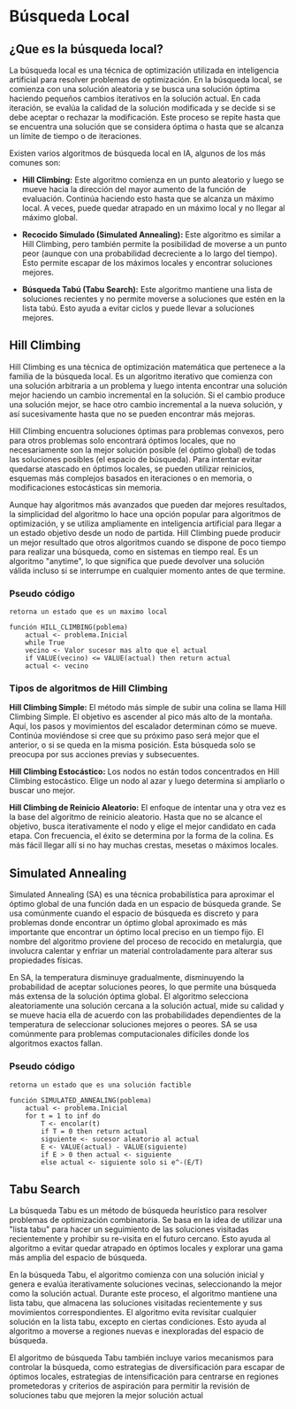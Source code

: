 # Búsqueda Local
## ¿Que es la búsqueda local?

La búsqueda local es una técnica de optimización utilizada en inteligencia artificial para resolver problemas de optimización. En la búsqueda local, se comienza con una solución aleatoria y se busca una solución óptima haciendo pequeños cambios iterativos en la solución actual. En cada iteración, se evalúa la calidad de la solución modificada y se decide si se debe aceptar o rechazar la modificación. Este proceso se repite hasta que se encuentra una solución que se considera óptima o hasta que se alcanza un límite de tiempo o de iteraciones.

Existen varios algoritmos de búsqueda local en IA, algunos de los más comunes son:

- **Hill Climbing:** Este algoritmo comienza en un punto aleatorio y luego se mueve hacia la dirección del mayor aumento de la función de evaluación. Continúa haciendo esto hasta que se alcanza un máximo local. A veces, puede quedar atrapado en un máximo local y no llegar al máximo global.

- **Recocido Simulado (Simulated Annealing):** Este algoritmo es similar a Hill Climbing, pero también permite la posibilidad de moverse a un punto peor (aunque con una probabilidad decreciente a lo largo del tiempo). Esto permite escapar de los máximos locales y encontrar soluciones mejores.

- **Búsqueda Tabú (Tabu Search):** Este algoritmo mantiene una lista de soluciones recientes y no permite moverse a soluciones que estén en la lista tabú. Esto ayuda a evitar ciclos y puede llevar a soluciones mejores.

## Hill Climbing
Hill Climbing es una técnica de optimización matemática que pertenece a la familia de la búsqueda local. Es un algoritmo iterativo que comienza con una solución arbitraria a un problema y luego intenta encontrar una solución mejor haciendo un cambio incremental en la solución. Si el cambio produce una solución mejor, se hace otro cambio incremental a la nueva solución, y así sucesivamente hasta que no se pueden encontrar más mejoras.

Hill Climbing encuentra soluciones óptimas para problemas convexos, pero para otros problemas solo encontrará óptimos locales, que no necesariamente son la mejor solución posible (el óptimo global) de todas las soluciones posibles (el espacio de búsqueda). Para intentar evitar quedarse atascado en óptimos locales, se pueden utilizar reinicios, esquemas más complejos basados en iteraciones o en memoria, o modificaciones estocásticas sin memoria.

Aunque hay algoritmos más avanzados que pueden dar mejores resultados, la simplicidad del algoritmo lo hace una opción popular para algoritmos de optimización, y se utiliza ampliamente en inteligencia artificial para llegar a un estado objetivo desde un nodo de partida. Hill Climbing puede producir un mejor resultado que otros algoritmos cuando se dispone de poco tiempo para realizar una búsqueda, como en sistemas en tiempo real. Es un algoritmo "anytime", lo que significa que puede devolver una solución válida incluso si se interrumpe en cualquier momento antes de que termine.

### Pseudo código
```
retorna un estado que es un maximo local

función HILL_CLIMBING(poblema)
    actual <- problema.Inicial
    while True
    vecino <- Valor sucesor mas alto que el actual
    if VALUE(vecino) <= VALUE(actual) then return actual
    actual <- vecino
```
### Tipos de algoritmos de Hill Climbing

**Hill Climbing Simple:** El método más simple de subir una colina se llama Hill Climbing Simple. El objetivo es ascender al pico más alto de la montaña. Aquí, los pasos y movimientos del escalador determinan cómo se mueve. Continúa moviéndose si cree que su próximo paso será mejor que el anterior, o si se queda en la misma posición. Esta búsqueda solo se preocupa por sus acciones previas y subsecuentes.

**Hill Climbing Estocástico:** Los nodos no están todos concentrados en Hill Climbing estocástico. Elige un nodo al azar y luego determina si ampliarlo o buscar uno mejor.

**Hill Climbing de Reinicio Aleatorio:** El enfoque de intentar una y otra vez es la base del algoritmo de reinicio aleatorio. Hasta que no se alcance el objetivo, busca iterativamente el nodo y elige el mejor candidato en cada etapa. Con frecuencia, el éxito se determina por la forma de la colina. Es más fácil llegar allí si no hay muchas crestas, mesetas o máximos locales.

## Simulated Annealing
Simulated Annealing (SA) es una técnica probabilística para aproximar el óptimo global de una función dada en un espacio de búsqueda grande. Se usa comúnmente cuando el espacio de búsqueda es discreto y para problemas donde encontrar un óptimo global aproximado es más importante que encontrar un óptimo local preciso en un tiempo fijo. El nombre del algoritmo proviene del proceso de recocido en metalurgia, que involucra calentar y enfriar un material controladamente para alterar sus propiedades físicas.

En SA, la temperatura disminuye gradualmente, disminuyendo la probabilidad de aceptar soluciones peores, lo que permite una búsqueda más extensa de la solución óptima global. El algoritmo selecciona aleatoriamente una solución cercana a la solución actual, mide su calidad y se mueve hacia ella de acuerdo con las probabilidades dependientes de la temperatura de seleccionar soluciones mejores o peores. SA se usa comúnmente para problemas computacionales difíciles donde los algoritmos exactos fallan.

### Pseudo código
```
retorna un estado que es una solución factible

función SIMULATED_ANNEALING(poblema)
    actual <- problema.Inicial
    for t = 1 to inf do
        T <- encolar(t)
        if T = 0 then return actual
        siguiente <- sucesor aleatorio al actual
        E <- VALUE(actual) - VALUE(siguiente)
        if E > 0 then actual <- siguiente
        else actual <- siguiente solo si e^-(E/T) 
```
## Tabu Search
La búsqueda Tabu es un método de búsqueda heurístico para resolver problemas de optimización combinatoria. Se basa en la idea de utilizar una "lista tabu" para hacer un seguimiento de las soluciones visitadas recientemente y prohibir su re-visita en el futuro cercano. Esto ayuda al algoritmo a evitar quedar atrapado en óptimos locales y explorar una gama más amplia del espacio de búsqueda.

En la búsqueda Tabu, el algoritmo comienza con una solución inicial y genera e evalúa iterativamente soluciones vecinas, seleccionando la mejor como la solución actual. Durante este proceso, el algoritmo mantiene una lista tabu, que almacena las soluciones visitadas recientemente y sus movimientos correspondientes. El algoritmo evita revisitar cualquier solución en la lista tabu, excepto en ciertas condiciones. Esto ayuda al algoritmo a moverse a regiones nuevas e inexploradas del espacio de búsqueda.

El algoritmo de búsqueda Tabu también incluye varios mecanismos para controlar la búsqueda, como estrategias de diversificación para escapar de óptimos locales, estrategias de intensificación para centrarse en regiones prometedoras y criterios de aspiración para permitir la revisión de soluciones tabu que mejoren la mejor solución actual 